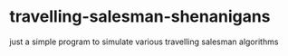 # travelling-salesman-shenanigans
just a simple program to simulate various travelling salesman algorithms
